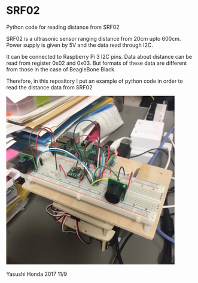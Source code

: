 # SRF02
Python code for reading distance from SRF02

SRF02 is a ultrasonic sensor ranging distance from 20cm upto 600cm.
Power supply is given by 5V and the data read through I2C.

It can be connected to Raspberry Pi 3 I2C pins. 
Data about distance can be read from register 0x02 and 0x03.
But formats of these data are different from those in the case of BeagleBone Black.

Therefore, in this repository I put an example of python code in order to read
the distance data from SRF02

<img src="https://github.com/HondaLab/SRF02/blob/master/23244200_540219726313824_5582184282879226965_n.jpg"  width=450>

Yasushi Honda 2017 11/9
